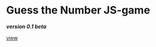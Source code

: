 # Guess the Number JS-game

**_version 0.1 beta_**

[view](https://roboedweb.github.io/numbers.game)
